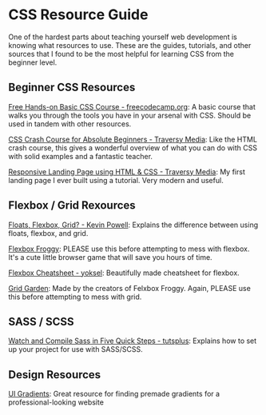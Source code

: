 # CSS Resource Guide

One of the hardest parts about teaching yourself web development is knowing what resources to use. These are the guides, tutorials, and other sources that I found to be the most helpful for learning CSS from the beginner level.

## Beginner CSS Resources
[Free Hands-on Basic CSS Course - freecodecamp.org](https://www.freecodecamp.org/learn/responsive-web-design/basic-css/): A basic course that walks you through the tools you have in your arsenal with CSS. Should be used in tandem with other resources.
<br>

[CSS Crash Course for Absolute Beginners - Traversy Media](https://www.youtube.com/watch?v=yfoY53QXEnI): Like the HTML crash course, this gives a wonderful overview of what you can do with CSS with solid examples and a fantastic teacher.
<br>

[Responsive Landing Page using HTML & CSS - Traversy Media](https://www.youtube.com/watch?v=GJXXf3_dcng): My first landing page I ever built using a tutorial. Very modern and useful.
<br>

## Flexbox / Grid Rexources
[Floats, Flexbox, Grid? - Kevin Powell](https://www.youtube.com/watch?v=R7gqJkdc5dM): Explains the difference between using floats, flexbox, and grid.
<br>

[Flexbox Froggy](https://flexboxfroggy.com/): PLEASE use this before attempting to mess with flexbox. It's a cute little browser game that will save you hours of time.
<br>

[Flexbox Cheatsheet - yoksel](https://yoksel.github.io/flex-cheatsheet/): Beautifully made cheatsheet for flexbox.

[Grid Garden](https://cssgridgarden.com/): Made by the creators of Felxbox Froggy. Again, PLEASE use this before attempting to mess with grid.

## SASS / SCSS

[Watch and Compile Sass in Five Quick Steps - tutsplus](https://webdesign.tutsplus.com/tutorials/watch-and-compile-sass-in-five-quick-steps--cms-28275): Explains how to set up your project for use with SASS/SCSS.

## Design Resources
[UI Gradients](https://uigradients.com/): Great resource for finding premade gradients for a professional-looking website
